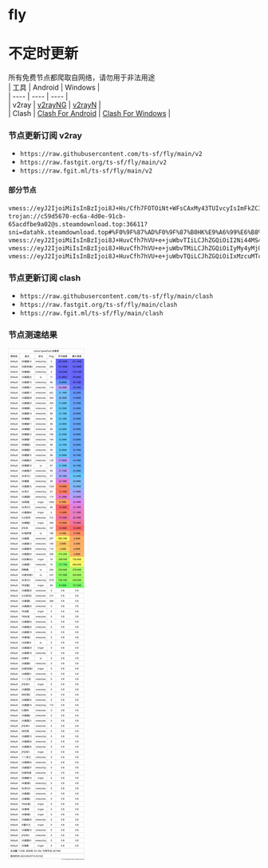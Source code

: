 # fly
# 不定时更新
所有免费节点都爬取自网络，请勿用于非法用途  
|  工具  | Android  | Windows  |  
|  ----  | ----   | ----  |  
| v2ray  | [v2rayNG](https://github.com/2dust/v2rayNG/releases) | [v2rayN](https://github.com/2dust/v2rayN/releases) |  
| Clash  | [Clash For Android](https://github.com/Kr328/ClashForAndroid/releases) | [Clash For Windows](https://github.com/Fndroid/clash_for_windows_pkg/releases) | 
  
### 节点更新订阅  v2ray
- `https://raw.githubusercontent.com/ts-sf/fly/main/v2`  
- `https://raw.fastgit.org/ts-sf/fly/main/v2`  
- `https://raw.fgit.ml/ts-sf/fly/main/v2`  
#### 部分节点  
``` 
vmess://eyJ2IjoiMiIsInBzIjoi8J+Hs/Cfh7FOTOiNt+WFsCAxMy43TUIvcyIsImFkZCI6IjQ1LjE5OS4xMzguMTQ1IiwicG9ydCI6IjQyMTExIiwiaWQiOiI0ZWMwYWU2Mi1kZTA5LTQwMjktOTA0YS0wMzEzZDQ2MjhlY2YiLCJhaWQiOiI2NCIsInNjeSI6ImF1dG8iLCJuZXQiOiJ0Y3AiLCJ0eXBlIjoibm9uZSIsImhvc3QiOiJMaWxsZS5rb3RpY2suc2l0ZSIsInBhdGgiOiIvIiwidGxzIjoiIiwic25pIjoiIiwidGVzdF9uYW1lIjoiTkzojbflhbAifQ==
trojan://c59d5670-ec6a-4d0e-91cb-65acdfbe9a02@s.steamdownload.top:36611?sni=datahk.steamdownload.top#%F0%9F%87%AD%F0%9F%87%B0HK%E9%A6%99%E6%B8%AF
vmess://eyJ2IjoiMiIsInBzIjoi8J+HuvCfh7hVU+e+juWbvTIiLCJhZGQiOiI2Ni44MS4yNDcuMTMzIiwicG9ydCI6IjQ0MyIsImlkIjoiRjU5MUNFNzEtMzNGOC00QjEyLTgyNEEtMDE2N0ZBODM5RUQ5IiwiYWlkIjoiMCIsInNjeSI6ImF1dG8iLCJuZXQiOiJ3cyIsInR5cGUiOiJub25lIiwiaG9zdCI6IkR1c3NlbGRvcmYua290aWNrLnNpdGUiLCJwYXRoIjoiL3NwZWVkdGVzdCIsInRscyI6InRscyIsInNuaSI6IiIsInRlc3RfbmFtZSI6IlVT576O5Zu9MiJ9
vmess://eyJ2IjoiMiIsInBzIjoi8J+HuvCfh7hVU+e+juWbvTMiLCJhZGQiOiIyMy4yMjQuMTEuMTQ3IiwicG9ydCI6IjQ0MyIsImlkIjoiNDE4MDQ4YWYtYTI5My00Yjk5LTliMGMtOThjYTM1ODBkZDI0IiwiYWlkIjoiNjQiLCJzY3kiOiJhdXRvIiwibmV0Ijoid3MiLCJ0eXBlIjoibm9uZSIsImhvc3QiOiJ3d3cuNzY0MzI2NDEueHl6IiwicGF0aCI6Ii9wYXRoLzE2OTExMTM0OTA2MDIiLCJ0bHMiOiJ0bHMiLCJzbmkiOiJ3d3cuNzY0MzI2NDEueHl6IiwidGVzdF9uYW1lIjoiVVPnvo7lm70zIn0=
vmess://eyJ2IjoiMiIsInBzIjoi8J+HuvCfh7hVU+e+juWbvTQiLCJhZGQiOiIxMzcuMTc1LjMuMjI1IiwicG9ydCI6IjQ0MyIsImlkIjoiNDE4MDQ4YWYtYTI5My00Yjk5LTliMGMtOThjYTM1ODBkZDI0IiwiYWlkIjoiNjQiLCJzY3kiOiJhdXRvIiwibmV0Ijoid3MiLCJ0eXBlIjoibm9uZSIsImhvc3QiOiJ3d3cuMzMwMjE4MjQueHl6IiwicGF0aCI6Ii9wYXRoLzE2OTExNDM5ODY1OTQiLCJ0bHMiOiJ0bHMiLCJzbmkiOiJ3d3cuMzMwMjE4MjQueHl6IiwidGVzdF9uYW1lIjoiVVPnvo7lm700In0=
```
### 节点更新订阅  clash
- `https://raw.githubusercontent.com/ts-sf/fly/main/clash`  
- `https://raw.fastgit.org/ts-sf/fly/main/clash`  
- `https://raw.fgit.ml/ts-sf/fly/main/clash`  

### 节点测速结果
![image](traffic.png)
